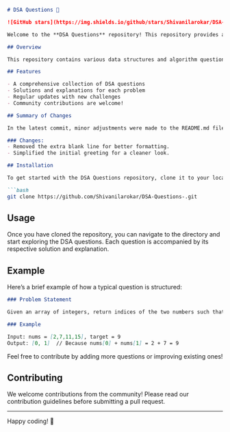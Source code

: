 ```markdown
# DSA Questions 🤖

![GitHub stars](https://img.shields.io/github/stars/Shivanilarokar/DSA-Questions-?style=social) ![GitHub forks](https://img.shields.io/github/forks/Shivanilarokar/DSA-Questions-?style=social)

Welcome to the **DSA Questions** repository! This repository provides a collection of algorithmic challenges to help you practice and improve your understanding of data structures and algorithms.

## Overview

This repository contains various data structures and algorithm questions designed to enhance problem-solving skills and coding proficiency. It's suitable for learners at all levels, from beginners to advanced programmers.

## Features

- A comprehensive collection of DSA questions
- Solutions and explanations for each problem
- Regular updates with new challenges
- Community contributions are welcome!

## Summary of Changes

In the latest commit, minor adjustments were made to the README.md file to enhance clarity and presentation. Specifically, two lines were removed to streamline the content. 

### Changes:
- Removed the extra blank line for better formatting.
- Simplified the initial greeting for a cleaner look.

## Installation

To get started with the DSA Questions repository, clone it to your local machine:

```bash
git clone https://github.com/Shivanilarokar/DSA-Questions-.git
```

## Usage

Once you have cloned the repository, you can navigate to the directory and start exploring the DSA questions. Each question is accompanied by its respective solution and explanation.

## Example

Here’s a brief example of how a typical question is structured:

```markdown
### Problem Statement

Given an array of integers, return indices of the two numbers such that they add up to a specific target.

### Example

Input: nums = [2,7,11,15], target = 9  
Output: [0, 1]  // Because nums[0] + nums[1] = 2 + 7 = 9
```

Feel free to contribute by adding more questions or improving existing ones!

## Contributing

We welcome contributions from the community! Please read our contribution guidelines before submitting a pull request.

---

Happy coding! 🚀
```